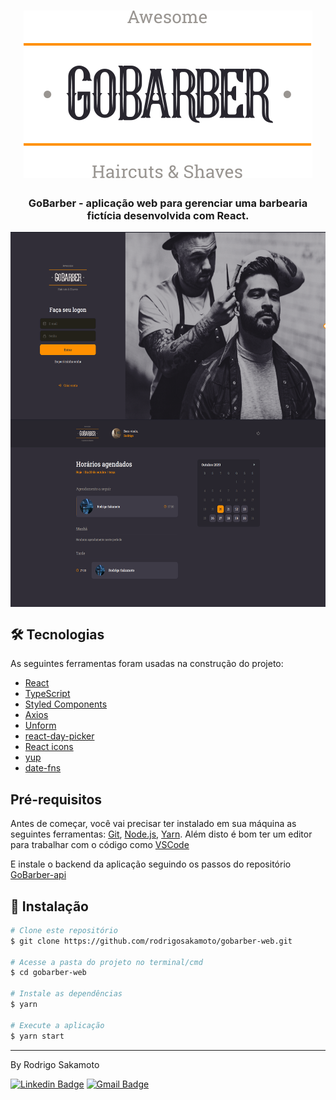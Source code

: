 <h1 align="center">
	<img src=".github/logo.svg" />
</h1>

<h3 align="center">GoBarber - aplicação web para gerenciar uma barbearia fictícia desenvolvida com React.</h3>

<p align="center">
  <img align="center" src=".github/signin.png" border="0" height="300"/>
    <img align="center" src=".github/dashboard.png" border="0" height="300"/>
</p>

## 🛠 Tecnologias

As seguintes ferramentas foram usadas na construção do projeto:

- [React](https://pt-br.reactjs.org/)
- [TypeScript](https://www.typescriptlang.org/)
- [Styled Components](https://styled-components.com/)
- [Axios](https://github.com/axios/axios)
- [Unform](https://unform.dev/)
- [react-day-picker](https://react-day-picker.js.org/)
- [React icons](https://react-icons.github.io/react-icons/#/)
- [yup](https://github.com/jquense/yup)
- [date-fns](https://date-fns.org/)

## Pré-requisitos

Antes de começar, você vai precisar ter instalado em sua máquina as seguintes ferramentas:
[Git](https://git-scm.com), [Node.js](https://nodejs.org/en/), [Yarn](https://classic.yarnpkg.com/lang/en/).
Além disto é bom ter um editor para trabalhar com o código como [VSCode](https://code.visualstudio.com/)

E instale o backend da aplicação seguindo os passos do repositório [GoBarber-api](https://github.com/rodrigosakamoto/GoBarber-api)

## 💾 Instalação

```bash
# Clone este repositório
$ git clone https://github.com/rodrigosakamoto/gobarber-web.git

# Acesse a pasta do projeto no terminal/cmd
$ cd gobarber-web

# Instale as dependências
$ yarn

# Execute a aplicação
$ yarn start
```

---
By Rodrigo Sakamoto

[![Linkedin Badge](https://img.shields.io/badge/-Rodrigo%20Sakamoto-9146ff?style=flat-square&logo=Linkedin&logoColor=white&link=https://www.linkedin.com/in/rodrigo-sakamoto/)](https://www.linkedin.com/in/rodrigo-sakamoto/)
[![Gmail Badge](https://img.shields.io/badge/-rodosakamoto@gmail.com-9146ff?style=flat-square&logo=Gmail&logoColor=white&link=mailto:rodosakamoto@gmail.com)](mailto:rodosakamoto@gmail.com)
